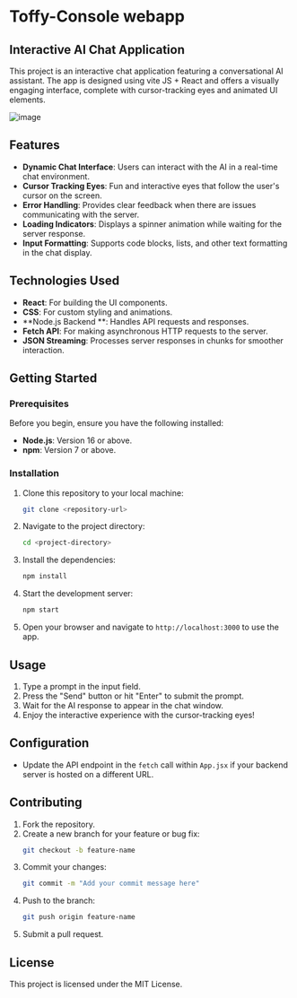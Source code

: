 # Toffy-Console webapp
## Interactive AI Chat Application

This project is an interactive chat application featuring a conversational AI assistant. The app is designed using vite JS + React and offers a visually engaging interface, complete with cursor-tracking eyes and animated UI elements.

![image](https://github.com/user-attachments/assets/5d37c1b6-41e5-4260-92f2-9d965a746bc3)


## Features

- **Dynamic Chat Interface**: Users can interact with the AI in a real-time chat environment.
- **Cursor Tracking Eyes**: Fun and interactive eyes that follow the user's cursor on the screen.
- **Error Handling**: Provides clear feedback when there are issues communicating with the server.
- **Loading Indicators**: Displays a spinner animation while waiting for the server response.
- **Input Formatting**: Supports code blocks, lists, and other text formatting in the chat display.

## Technologies Used

- **React**: For building the UI components.
- **CSS**: For custom styling and animations.
- **Node.js Backend **: Handles API requests and responses.
- **Fetch API**: For making asynchronous HTTP requests to the server.
- **JSON Streaming**: Processes server responses in chunks for smoother interaction.

## Getting Started

### Prerequisites

Before you begin, ensure you have the following installed:

- **Node.js**: Version 16 or above.
- **npm**: Version 7 or above.

### Installation

1. Clone this repository to your local machine:

   ```bash
   git clone <repository-url>
   ```

2. Navigate to the project directory:

   ```bash
   cd <project-directory>
   ```

3. Install the dependencies:

   ```bash
   npm install
   ```

4. Start the development server:

   ```bash
   npm start
   ```

5. Open your browser and navigate to `http://localhost:3000` to use the app.

## Usage

1. Type a prompt in the input field.
2. Press the "Send" button or hit "Enter" to submit the prompt.
3. Wait for the AI response to appear in the chat window.
4. Enjoy the interactive experience with the cursor-tracking eyes!

## Configuration

- Update the API endpoint in the `fetch` call within `App.jsx` if your backend server is hosted on a different URL.

## Contributing

1. Fork the repository.
2. Create a new branch for your feature or bug fix:
   ```bash
   git checkout -b feature-name
   ```
3. Commit your changes:
   ```bash
   git commit -m "Add your commit message here"
   ```
4. Push to the branch:
   ```bash
   git push origin feature-name
   ```
5. Submit a pull request.

## License

This project is licensed under the MIT License.
